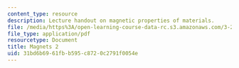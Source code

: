```yaml
---
content_type: resource
description: Lecture handout on magnetic properties of materials.
file: /media/https%3A/open-learning-course-data-rc.s3.amazonaws.com/3-23-electrical-optical-and-magnetic-properties-of-materials-fall-2007/31bd6b6961fbb595c8720c2791f0054e_magnets2.pdf
file_type: application/pdf
resourcetype: Document
title: Magnets 2
uid: 31bd6b69-61fb-b595-c872-0c2791f0054e
---
```

